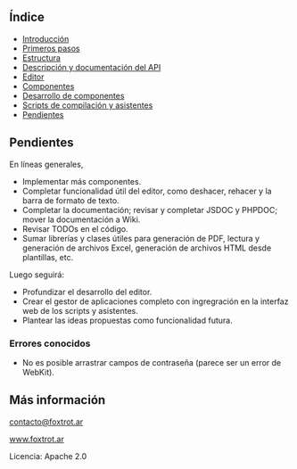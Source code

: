 ## Índice

- [Introducción](../README.md)
- [Primeros pasos](primeros-pasos.md)
- [Estructura](estructura.md)
- [Descripción y documentación del API](api.md)
- [Editor](editor.md)
- [Componentes](componentes.md)
- [Desarrollo de componentes](componentes-estructura.md)
- [Scripts de compilación y asistentes](scripts.md)
- [Pendientes](pendientes.md)

## Pendientes

En líneas generales,

- Implementar más componentes.
- Completar funcionalidad útil del editor, como deshacer, rehacer y la barra de formato de texto.
- Completar la documentación; revisar y completar JSDOC y PHPDOC; mover la documentación a Wiki.
- Revisar TODOs en el código.
- Sumar librerías y clases útiles para generación de PDF, lectura y generación de archivos Excel, generación de archivos HTML desde plantillas, etc.

Luego seguirá:

- Profundizar el desarrollo del editor.
- Crear el gestor de aplicaciones completo con ingregración en la interfaz web de los scripts y asistentes.
- Plantear las ideas propuestas como funcionalidad futura.

### Errores conocidos

- No es posible arrastrar campos de contraseña (parece ser un error de WebKit).

## Más información

contacto@foxtrot.ar

www.foxtrot.ar

Licencia: Apache 2.0
